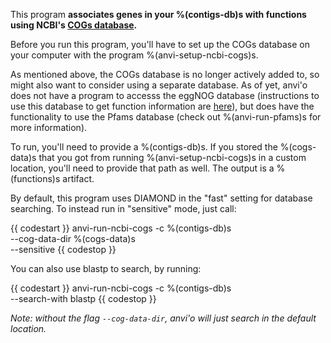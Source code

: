 This program **associates genes in your %(contigs-db)s with functions using NCBI's [COGs database](https://www.ncbi.nlm.nih.gov/pmc/articles/PMC102395/).**

Before you run this program, you'll have to set up the COGs database on your computer with the program %(anvi-setup-ncbi-cogs)s.  

As mentioned above, the COGs database is no longer actively added to, so might also want to consider using a separate database. As of yet, anvi'o does not have a program to accesss the eggNOG database (instructions to use this database to get function information are [here](http://merenlab.org/2016/06/18/importing-functions/#eggnog-database--emapper)), but does have the functionality to use the Pfams database (check out %(anvi-run-pfams)s for more information). 

To run, you'll need to provide a %(contigs-db)s. If you stored the %(cogs-data)s that you got from running %(anvi-setup-ncbi-cogs)s in a custom location, you'll need to provide that path as well. The output is a %(functions)s artifact. 

By default, this program uses DIAMOND in the "fast" setting for database searching. To instead run in "sensitive" mode, just call: 

{{ codestart }}
anvi-run-ncbi-cogs -c %(contigs-db)s \
            --cog-data-dir %(cogs-data)s \
            --sensitive
{{ codestop }}

You can also use blastp to search, by running: 

{{ codestart }}
anvi-run-ncbi-cogs -c %(contigs-db)s \
            --search-with blastp
{{ codestop }}

*Note: without the flag `--cog-data-dir`, anvi'o will just search in the default location.*


